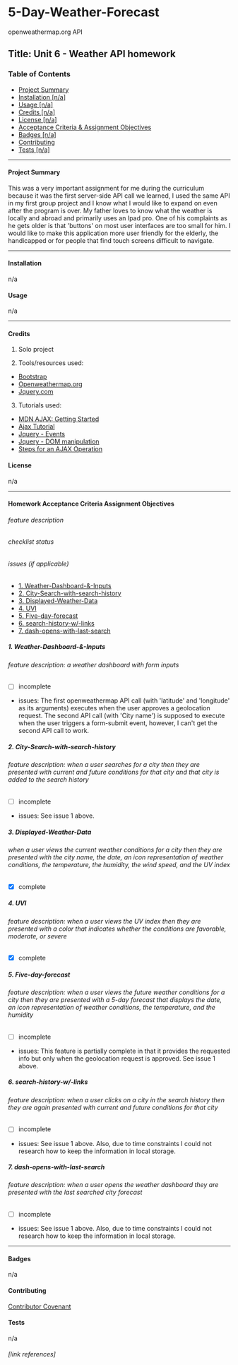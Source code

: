 # 5-Day-Weather-Forecast
openweathermap.org API

## Title: Unit 6 - Weather API homework


### Table of Contents

* [Project Summary](#Project-Summary)
* [Installation [n/a]](#installation)
* [Usage [n/a]](#usage)
* [Credits [n/a]](#credits)
* [License [n/a]](#license)
* [Acceptance Criteria & Assignment Objectives](#checklist)
* [Badges [n/a]](#badges)
* [Contributing](cContributing)
* [Tests [n/a]](#tests)
----
#### Project Summary

This was a very important assignment for me during the curriculum because it was the first server-side API call we learned, I used the same API in my first group project and I know what I would like to expand on even after the program is over.  My father loves to know what the weather is locally and abroad and primarily uses an Ipad pro.  One of his complaints as he gets older is that 'buttons' on most user interfaces are too small for him.  I would like to make this application more user friendly for the elderly, the handicapped or for people that find touch screens difficult to navigate.

----
#### Installation

n/a


#### Usage 

n/a

----

#### Credits

1. Solo project

2. Tools/resources used: 
  - [Bootstrap][1]
  - [Openweathermap.org][2]
  - [Jquery.com][3] 

3.	Tutorials used: 
  - [MDN AJAX: Getting Started][4]
  - [Ajax Tutorial][5] 
  - [Jquery - Events][6]
  - [Jquery - DOM manipulation][7]
  - [Steps for an AJAX Operation][8]



#### License

n/a

----

#### Homework Acceptance Criteria Assignment Objectives
###### feature description
###### checklist status
###### issues (if applicable)

* [1. Weather-Dashboard-&-Inputs](#heading)
* [2. City-Search-with-search-history](#heading-1)
* [3. Displayed-Weather-Data](#heading-2)
* [4. UVI](#heading-3)
* [5. Five-day-forecast](#heading-4)
* [6. search-history-w/-links](#heading-5)
* [7. dash-opens-with-last-search](#heading-6)

##### 1. Weather-Dashboard-&-Inputs


###### feature description: a weather dashboard with *form inputs*
- [ ] incomplete
- issues: The first openweathermap API call (with 'latitude' and 'longitude' as its arguments) executes when the user approves a geolocation request.  The second API call (with 'City name') is supposed to execute when the user triggers a form-submit event, however, I can't get the second API call to work.

##### 2. City-Search-with-search-history


###### feature description: when a user searches for a city then they are presented with current and future conditions for that city and that city is added to the search history
- [ ] incomplete
- issues: See issue 1 above.


##### 3. Displayed-Weather-Data

###### when a user views the current weather conditions for a city then they are presented with the city name, the date, an icon representation of weather conditions, the temperature, the humidity, the wind speed, and the UV index
- [x] complete

##### 4. UVI

###### feature description: when a user views the UV index then they are presented with a color that indicates whether the conditions are favorable, moderate, or severe
- [x] complete

##### 5. Five-day-forecast

###### feature description: when a user views the future weather conditions for a city then they are presented with a 5-day forecast that displays the date, an icon representation of weather conditions, the temperature, and the humidity
- [ ] incomplete
- issues: This feature is partially complete in that it provides the requested info but only when the geolocation request is approved.  See issue 1 above.

##### 6. search-history-w/-links

###### feature description: when a user clicks on a city in the search history then they are again presented with current and future conditions for that city
- [ ] incomplete
- issues: See issue 1 above.  Also, due to time constraints I could not research how to keep the information in local storage.

##### 7. dash-opens-with-last-search

###### feature description: when a user opens the weather dashboard they are presented with the last searched city forecast
- [ ] incomplete
- issues: See issue 1 above.  Also, due to time constraints I could not research how to keep the information in local storage.

----

#### Badges

n/a

#### Contributing

[Contributor Covenant](https://www.contributor-covenant.org/)

#### Tests

n/a
###### [link references]

[1]: https://getbootstrap.com/
[2]: https://openweathermap.org/
[3]: https://api.jquery.com/
[4]: https://developer.mozilla.org/en-US/docs/Web/Guide/AJAX/Getting_Started
[5]: https://www.tutorialspoint.com/ajax/index.htm
[6]: https://www.tutorialspoint.com/jquery/jquery-events.htm
[7]: https://www.tutorialspoint.com/jquery/jquery-dom.htm
[8]: https://www.tutorialspoint.com/ajax/ajax_in_action.htm
[9]: https://www.contributor-covenant.org/
